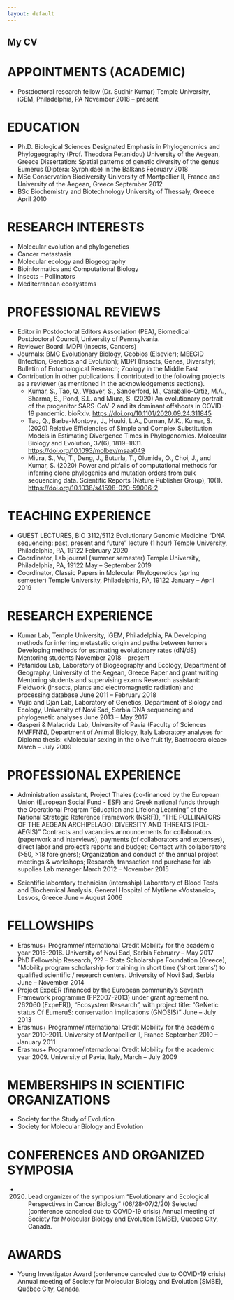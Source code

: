 ```yaml
---
layout: default
---
```


## My CV

# APPOINTMENTS (ACADEMIC)
* Postdoctoral research fellow (Dr. Sudhir Kumar)
Temple University, iGEM, Philadelphia, PA
November 2018 – present



# EDUCATION
* Ph.D. Biological Sciences
Designated Emphasis in Phylogenomics and Phylogeography (Prof. Theodora Petanidou)
University of the Aegean, Greece 
Dissertation: Spatial patterns of genetic diversity of the genus Eumerus (Diptera: Syrphidae) in the Balkans
February 2018
* MSc Conservation Biodiversity
University of Montpellier II, France and University of the Aegean, Greece
September 2012
* BSc Biochemistry and Biotechnology
University of Thessaly, Greece
April 2010



# RESEARCH INTERESTS
* Molecular evolution and phylogenetics
* Cancer metastasis
* Molecular ecology and Biogeography
* Bioinformatics and Computational Biology
* Insects – Pollinators
* Mediterranean ecosystems

# PROFESSIONAL REVIEWS
* Editor in Postdoctoral Editors Association (PEA), Biomedical Postdoctoral Council, University of Pennsylvania. 
* Reviewer Board: MDPI (Insects, Cancers)
* Journals: BMC Evolutionary Biology, Geobios (Elsevier); MEEGID (Infection, Genetics and Evolution); MDPI (Insects, Genes, Diversity); Bulletin of Entomological Research; Zoology in the Middle East
* Contribution in other publications. I contributed to the following projects as a reviewer (as mentioned in the acknowledgements sections).
  *  Kumar, S., Tao, Q., Weaver, S., Sanderford, M., Caraballo-Ortiz, M.A., Sharma, S., Pond, S.L. and Miura, S. (2020) An evolutionary portrait of the progenitor SARS-CoV-2 and its dominant offshoots in COVID-19 pandemic.  bioRxiv. https://doi.org/10.1101/2020.09.24.311845
  * Tao, Q., Barba-Montoya, J., Huuki, L.A., Durnan, M.K., Kumar, S. (2020) Relative Efficiencies of Simple and Complex Substitution Models in Estimating Divergence Times in Phylogenomics. Molecular Biology and Evolution, 37(6), 1819–1831. https://doi.org/10.1093/molbev/msaa049
  *  Miura, S., Vu, T., Deng, J., Buturla, T., Olumide, O., Choi, J., and Kumar, S. (2020) Power and pitfalls of computational methods for inferring clone phylogenies and mutation orders from bulk sequencing data. Scientific Reports (Nature Publisher Group), 10(1). https://doi.org/10.1038/s41598-020-59006-2



# TEACHING EXPERIENCE
* GUEST LECTURES, BIO 3112/5112 Evolutionary Genomic Medicine
“DNA sequencing: past, present and future” lecture (1 hour)
   Temple University, Philadelphia, PA, 19122
February 2020
* Coordinator, Lab journal (summer semester)
Temple University, Philadelphia, PA, 19122
May  –  September 2019
* Coordinator, Classic Papers in Molecular Phylogenetics (spring semester)
Temple University, Philadelphia, PA, 19122
January – April 2019



# RESEARCH EXPERIENCE
* Kumar Lab, Temple University, iGEM, Philadelphia, PA
Developing methods for inferring metastatic origin and paths between tumors
Developing methods for estimating evolutionary rates (dN/dS)
Mentoring students
November 2018 – present
* Petanidou Lab, Laboratory of Biogeography and Ecology, Department of Geography, University of the Aegean, Greece
Paper and grant writing
Mentoring students and supervising exams 
Research assistant: Fieldwork (insects, plants and electromagnetic radiation) and processing database 
June 2011 – February 2018
* Vujic and Djan Lab, Laboratory of Genetics, Department of Biology and Ecology, University of Novi Sad, Serbia
DNA sequencing and phylogenetic analyses
June 2013 – May 2017
* Gasperi & Malacrida Lab, University of Pavia (Faculty of Sciences MMFFNN), Department of Animal Biology, Italy
Laboratory analyses for Diploma thesis: «Molecular sexing in the olive fruit fly, Bactrocera oleae»
March – July  2009



#  PROFESSIONAL EXPERIENCE
* Administration assistant, Project Thales (co-financed by the European Union (European Social Fund - ESF) and Greek national funds through the Operational Program “Education and Lifelong Learning” of the National Strategic Reference Framework (NSRF)), “THE POLLINATORS OF THE AEGEAN ARCHIPELAGO: DIVERSITY AND THREATS (POL-AEGIS)”
Contracts and vacancies announcements for collaborators (paperwork and interviews), payments (of collaborators and expenses), direct labor and project’s reports and budget; 
Contact with collaborators (>50, >18 foreigners); 
Organization and conduct of the annual project meetings & workshops; 
Research, transaction and purchase for lab supplies
Lab manager
March 2012 –  November 2015

* Scientific laboratory technician (internship)
Laboratory of Blood Tests and Biochemical Analysis, General Hospital of Mytilene «Vostaneio», Lesvos, Greece
June – August 2006



# FELLOWSHIPS 
* Erasmus+ Programme/International Credit Mobility for the academic year 2015-2016. University of Novi Sad, Serbia
February – May 2017
* PhD Fellowship Research, ??? – State Scholarships Foundation (Greece), "Mobility program scholarship for training in short time (‘short terms’) to qualified scientific / research centers. University of Novi Sad, Serbia 
June – November 2014
* Project ExpeER (financed by the European community’s Seventh Framework programme (FP2007-2013) under grant agreement no. 262060 (ExpeER)), “Ecosystem Research”, with project title: “GeNetic status Of EumeruS: conservatIon implications (GNOSIS)”
June – July 2013
* Erasmus+ Programme/International Credit Mobility for the academic year 2010-2011. University of Montpellier II, France
September 2010 – January 2011
* Erasmus+ Programme/International Credit Mobility for the academic year 2009. University of Pavia, Italy, March – July 2009


# MEMBERSHIPS IN SCIENTIFIC ORGANIZATIONS
* Society for the Study of Evolution
* Society for Molecular Biology and Evolution

# CONFERENCES AND ORGANIZED SYMPOSIA
* 2020.  Lead organizer of the symposium “Evolutionary and Ecological Perspectives in Cancer Biology” (06/28-07/2/20) Selected (conference canceled due to COVID-19 crisis)
Annual meeting of Society for Molecular Biology and Evolution (SMBE), Québec City, Canada. 

# AWARDS
* Young Investigator Award (conference canceled due to COVID-19 crisis)
Annual meeting of Society for Molecular Biology and Evolution (SMBE), Québec City, Canada. 


